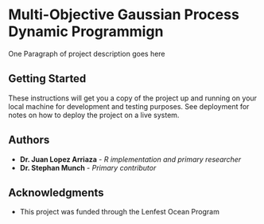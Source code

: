 # Multi-Objective Gaussian Process Dynamic Programmign

One Paragraph of project description goes here

## Getting Started

These instructions will get you a copy of the project up and running on your local machine for development and testing purposes. See deployment for notes on how to deploy the project on a live system.

## Authors

* **Dr. Juan Lopez Arriaza** - *R implementation and primary researcher* 
* **Dr. Stephan Munch** - *Primary contributor* 

## Acknowledgments

* This project was funded through the Lenfest Ocean Program
